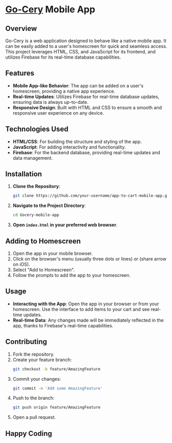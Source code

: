 # [Go-Cery](https://go-cery.netlify.app/) Mobile App

## Overview
Go-Cery is a web application designed to behave like a native mobile app. It can be easily added to a user's homescreen for quick and seamless access. This project leverages HTML, CSS, and JavaScript for its frontend, and utilizes Firebase for its real-time database capabilities.

## Features
- **Mobile App-like Behavior**: The app can be added on a user's homescreen, providing a native app experience.
- **Real-time Updates**: Utilizes Firebase for real-time database updates, ensuring data is always up-to-date.
- **Responsive Design**: Built with HTML and CSS to ensure a smooth and responsive user experience on any device.

## Technologies Used
- **HTML/CSS**: For building the structure and styling of the app.
- **JavaScript**: For adding interactivity and functionality.
- **Firebase**: For the backend database, providing real-time updates and data management.

## Installation
1. **Clone the Repository**:
    ```sh
    git clone https://github.com/your-username/app-to-cart-mobile-app.git
    ```
2. **Navigate to the Project Directory**:
    ```sh
    cd Gocery-mobile-app
    ```
3. **Open `index.html` in your preferred web browser**.

## Adding to Homescreen
1. Open the app in your mobile browser.
2. Click on the browser's menu (usually three dots or lines) or (share arrow on iOS).
3. Select "Add to Homescreen".
4. Follow the prompts to add the app to your homescreen.

## Usage
- **Interacting with the App**: Open the app in your browser or from your homescreen. Use the interface to add items to your cart and see real-time updates.
- **Real-time Data**: Any changes made will be immediately reflected in the app, thanks to Firebase's real-time capabilities.

## Contributing
1. Fork the repository.
2. Create your feature branch:
    ```sh
    git checkout -b feature/AmazingFeature
    ```
3. Commit your changes:
    ```sh
    git commit -m 'Add some AmazingFeature'
    ```
4. Push to the branch:
    ```sh
    git push origin feature/AmazingFeature
    ```
5. Open a pull request.


## Happy Coding
